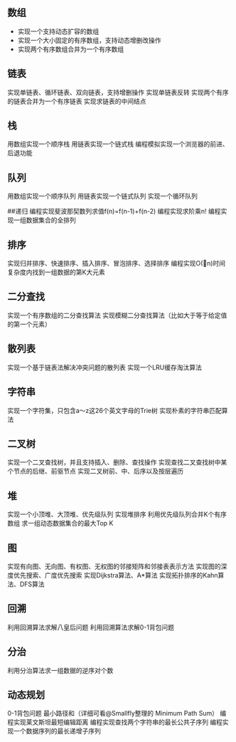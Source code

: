 ## 数组
* 实现一个支持动态扩容的数组
* 实现一个大小固定的有序数组，支持动态增删改操作
* 实现两个有序数组合并为一个有序数组

## 链表
实现单链表、循环链表、双向链表，支持增删操作
实现单链表反转
实现两个有序的链表合并为一个有序链表
实现求链表的中间结点

## 栈
用数组实现一个顺序栈
用链表实现一个链式栈
编程模拟实现一个浏览器的前进、后退功能

## 队列
用数组实现一个顺序队列
用链表实现一个链式队列
实现一个循环队列

##递归
编程实现斐波那契数列求值f(n)=f(n-1)+f(n-2)
编程实现求阶乘n!
编程实现一组数据集合的全排列

## 排序
实现归并排序、快速排序、插入排序、冒泡排序、选择排序
编程实现O(n)时间复杂度内找到一组数据的第K大元素

## 二分查找
实现一个有序数组的二分查找算法
实现模糊二分查找算法（比如大于等于给定值的第一个元素）

## 散列表
实现一个基于链表法解决冲突问题的散列表
实现一个LRU缓存淘汰算法

## 字符串
实现一个字符集，只包含a～z这26个英文字母的Trie树
实现朴素的字符串匹配算法

## 二叉树
实现一个二叉查找树，并且支持插入、删除、查找操作
实现查找二叉查找树中某个节点的后继、前驱节点
实现二叉树前、中、后序以及按层遍历

## 堆
实现一个小顶堆、大顶堆、优先级队列
实现堆排序
利用优先级队列合并K个有序数组
求一组动态数据集合的最大Top K

## 图
实现有向图、无向图、有权图、无权图的邻接矩阵和邻接表表示方法
实现图的深度优先搜索、广度优先搜索
实现Dijkstra算法、A*算法
实现拓扑排序的Kahn算法、DFS算法

## 回溯
利用回溯算法求解八皇后问题
利用回溯算法求解0-1背包问题

## 分治
利用分治算法求一组数据的逆序对个数

## 动态规划
0-1背包问题
最小路径和（详细可看@Smallfly整理的 Minimum Path Sum）
编程实现莱文斯坦最短编辑距离
编程实现查找两个字符串的最长公共子序列
编程实现一个数据序列的最长递增子序列
